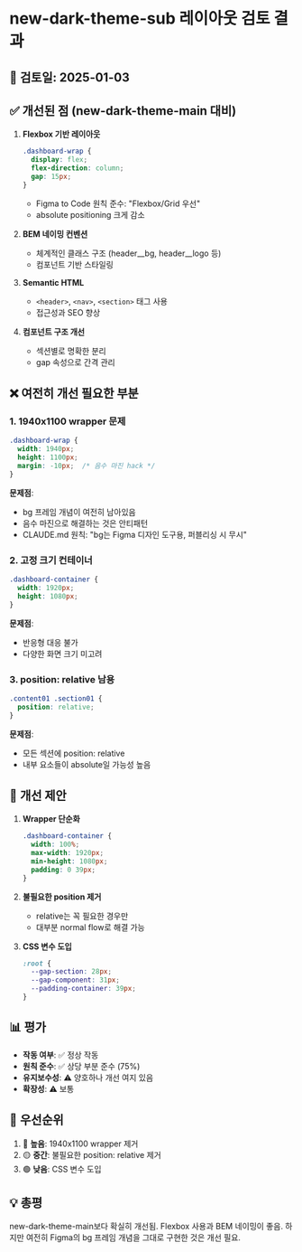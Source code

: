 # new-dark-theme-sub 레이아웃 검토 결과

## 📅 검토일: 2025-01-03

## ✅ 개선된 점 (new-dark-theme-main 대비)

1. **Flexbox 기반 레이아웃**
   ```css
   .dashboard-wrap {
     display: flex;
     flex-direction: column;
     gap: 15px;
   }
   ```
   - Figma to Code 원칙 준수: "Flexbox/Grid 우선"
   - absolute positioning 크게 감소

2. **BEM 네이밍 컨벤션**
   - 체계적인 클래스 구조 (header__bg, header__logo 등)
   - 컴포넌트 기반 스타일링

3. **Semantic HTML**
   - `<header>`, `<nav>`, `<section>` 태그 사용
   - 접근성과 SEO 향상

4. **컴포넌트 구조 개선**
   - 섹션별로 명확한 분리
   - gap 속성으로 간격 관리

## ❌ 여전히 개선 필요한 부분

### 1. 1940x1100 wrapper 문제
```css
.dashboard-wrap {
  width: 1940px;
  height: 1100px;
  margin: -10px;  /* 음수 마진 hack */
}
```

**문제점**:
- bg 프레임 개념이 여전히 남아있음
- 음수 마진으로 해결하는 것은 안티패턴
- CLAUDE.md 원칙: "bg는 Figma 디자인 도구용, 퍼블리싱 시 무시"

### 2. 고정 크기 컨테이너
```css
.dashboard-container {
  width: 1920px;
  height: 1080px;
}
```

**문제점**: 
- 반응형 대응 불가
- 다양한 화면 크기 미고려

### 3. position: relative 남용
```css
.content01 .section01 {
  position: relative;
}
```

**문제점**:
- 모든 섹션에 position: relative
- 내부 요소들이 absolute일 가능성 높음

## 🔧 개선 제안

1. **Wrapper 단순화**
   ```css
   .dashboard-container {
     width: 100%;
     max-width: 1920px;
     min-height: 1080px;
     padding: 0 39px;
   }
   ```

2. **불필요한 position 제거**
   - relative는 꼭 필요한 경우만
   - 대부분 normal flow로 해결 가능

3. **CSS 변수 도입**
   ```css
   :root {
     --gap-section: 28px;
     --gap-component: 31px;
     --padding-container: 39px;
   }
   ```

## 📊 평가
- **작동 여부**: ✅ 정상 작동
- **원칙 준수**: ✅ 상당 부분 준수 (75%)
- **유지보수성**: ⚠️ 양호하나 개선 여지 있음
- **확장성**: ⚠️ 보통

## 🎯 우선순위
1. 🔴 **높음**: 1940x1100 wrapper 제거
2. 🟡 **중간**: 불필요한 position: relative 제거
3. 🟢 **낮음**: CSS 변수 도입

## 💡 총평
new-dark-theme-main보다 확실히 개선됨. Flexbox 사용과 BEM 네이밍이 좋음.
하지만 여전히 Figma의 bg 프레임 개념을 그대로 구현한 것은 개선 필요.